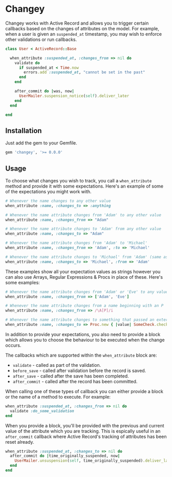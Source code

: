 # Changey

Changey works with Active Record and allows you to trigger certain callbacks based on the changes of attributes on the model. For example, when a user is given an `suspended_at` timestamp, you may wish to enforce other validations or run callbacks.

```ruby
class User < ActiveRecord::Base

  when_attribute :suspended_at, :changes_from => nil do
    validate do
      if suspended_at < Time.now
        errors.add :suspended_at, "cannot be set in the past"
      end
    end

    after_commit do |was, now|
      UserMailer.suspension_notice(self).deliver_later
    end
  end

end
```

## Installation

Just add the gem to your Gemfile.

```ruby
gem 'changey', '>= 0.0.0'
```

## Usage

To choose what changes you wish to track, you call a `when_attribute` method and provide it with some expectations. Here's an example of some of the expectations you might work with.

```ruby
# Whenever the name changes to any other value
when_attribute :name, :changes_to => :anything

# Whenever the name attribute changes from 'Adam' to any other value
when_attribute :name, :changes_from => "Adam"

# Whenever the name attribute changes to 'Adam' from any other value
when_attribute :name, :changes_to => "Adam"

# Whenever the name attribute changes from 'Adam' to 'Michael'
when_attribute :name, :changes_from => 'Adam', :to => 'Michael'

# Whenever the name attribute changes to 'Michael' from 'Adam' (same as above)
when_attribute :name, :changes_to => 'Michael', :from => 'Adam'
```

These examples show all your expectation values as strings however you can also use Arrays, Regular Expressions & Procs in place of these. Here's some examples:

```ruby
# Whenever the name attribute changes from 'Adam' or 'Eve' to any value
when_attribute :name, :changes_from => ['Adam', 'Eve']

# Whenever the name attribute changes from a name beginning with an P
when_attribute :name, :changes_from => /\A[P]/i

# Whenever the name attribute changes to something that passed an external check
when_attribute :name, :changes_to => Proc.new { |value| SomeCheck.check(value) }
```

In addition to provide your expectations, you also need to provide a block which allows you to choose the behaviour to be executed when the change occurs.

The callbacks which are supported within the `when_attribute` block are:

* `validate` - called as part of the validation.
* `before_save` - called after validation before the record is saved.
* `after_save` - called after the save has been completed.
* `after_commit` - called after the record has been committed.

When calling one of these types of callback you can either provide a block or the name of a method to execute. For example:

```ruby
when_attribute :suspended_at, :changes_from => nil do
  validate :do_some_validation
end
```

When you provide a block, you'll be provided with the previous and current value of the attribute which you are tracking. This is espically useful in an `after_commit` callback where Active Record's tracking of attributes has been reset already.

```ruby
when_attribute :suspended_at, :changes_to => nil do
  after_commit do |time_originally_suspended, now|
    UserMailer.unsuspension(self, time_originally_suspended).deliver_later
  end
end
```

